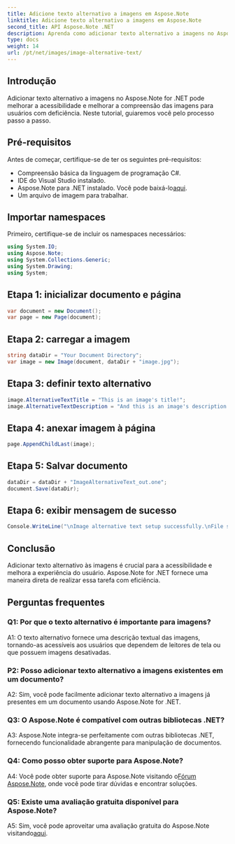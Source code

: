 ```yaml
---
title: Adicione texto alternativo a imagens em Aspose.Note
linktitle: Adicione texto alternativo a imagens em Aspose.Note
second_title: API Aspose.Note .NET
description: Aprenda como adicionar texto alternativo a imagens no Aspose.Note for .NET facilmente. Melhore a acessibilidade e melhore a experiência do usuário com este guia passo a passo.
type: docs
weight: 14
url: /pt/net/images/image-alternative-text/
---
```

## Introdução

Adicionar texto alternativo a imagens no Aspose.Note for .NET pode melhorar a acessibilidade e melhorar a compreensão das imagens para usuários com deficiência. Neste tutorial, guiaremos você pelo processo passo a passo.

## Pré-requisitos

Antes de começar, certifique-se de ter os seguintes pré-requisitos:

- Compreensão básica da linguagem de programação C#.
- IDE do Visual Studio instalado.
-  Aspose.Note para .NET instalado. Você pode baixá-lo[aqui](https://releases.aspose.com/note/net/).
- Um arquivo de imagem para trabalhar.

## Importar namespaces

Primeiro, certifique-se de incluir os namespaces necessários:

```csharp
using System.IO;
using Aspose.Note;
using System.Collections.Generic;
using System.Drawing;
using System;
```

## Etapa 1: inicializar documento e página

```csharp
var document = new Document();
var page = new Page(document);
```

## Etapa 2: carregar a imagem

```csharp
string dataDir = "Your Document Directory";
var image = new Image(document, dataDir + "image.jpg");
```

## Etapa 3: definir texto alternativo

```csharp
image.AlternativeTextTitle = "This is an image's title!";
image.AlternativeTextDescription = "And this is an image's description!";
```

## Etapa 4: anexar imagem à página

```csharp
page.AppendChildLast(image);
```

## Etapa 5: Salvar documento

```csharp
dataDir = dataDir + "ImageAlternativeText_out.one";
document.Save(dataDir);
```

## Etapa 6: exibir mensagem de sucesso

```csharp
Console.WriteLine("\nImage alternative text setup successfully.\nFile saved at " + dataDir); 
```

## Conclusão

Adicionar texto alternativo às imagens é crucial para a acessibilidade e melhora a experiência do usuário. Aspose.Note for .NET fornece uma maneira direta de realizar essa tarefa com eficiência.

## Perguntas frequentes

### Q1: Por que o texto alternativo é importante para imagens?

A1: O texto alternativo fornece uma descrição textual das imagens, tornando-as acessíveis aos usuários que dependem de leitores de tela ou que possuem imagens desativadas.

### P2: Posso adicionar texto alternativo a imagens existentes em um documento?

A2: Sim, você pode facilmente adicionar texto alternativo a imagens já presentes em um documento usando Aspose.Note for .NET.

### Q3: O Aspose.Note é compatível com outras bibliotecas .NET?

A3: Aspose.Note integra-se perfeitamente com outras bibliotecas .NET, fornecendo funcionalidade abrangente para manipulação de documentos.

### Q4: Como posso obter suporte para Aspose.Note?

A4: Você pode obter suporte para Aspose.Note visitando o[Fórum Aspose.Note](https://forum.aspose.com/c/note/28), onde você pode tirar dúvidas e encontrar soluções.

### Q5: Existe uma avaliação gratuita disponível para Aspose.Note?

 A5: Sim, você pode aproveitar uma avaliação gratuita do Aspose.Note visitando[aqui](https://releases.aspose.com/).
